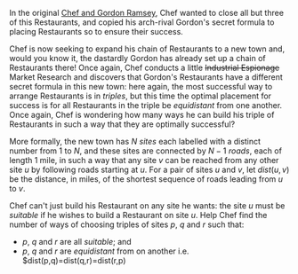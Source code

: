 In the original [Chef and Gordon Ramsey](https://www.codechef.com/problems/CHGORAM), Chef wanted to close all but three of this Restaurants, and copied his arch-rival Gordon's secret formula to placing Restaurants so to ensure their success.

Chef is now seeking to expand his chain of Restaurants to a new town and, would you know it, the dastardly Gordon has already set up a chain of Restaurants there! Once again, Chef conducts a little ~~Industrial Espionage~~ Market Research and discovers that Gordon's Restaurants have a different secret formula in this new town: here again, the most successful way to arrange Restaurants is in _triples_, but this time the optimal placement for success is for all Restaurants in the triple be _equidistant_ from one another. Once again, Chef is wondering how many ways he can build his triple of Restaurants in such a way that they are optimally successful?

More formally, the new town has $N$ _sites_ each labelled with a distinct number from $1$ to $N$, and these sites are connected by $N - 1$ _roads_, each of length 1 mile, in such a way that any site $v$ can be reached from any other site $u$ by following roads starting at $u$.  For a pair of sites $u$ and $v$, let $dist(u, v)$ be the distance, in miles, of the shortest sequence of roads leading from $u$ to $v$.

Chef can't just build his Restaurant on any site he wants: the site $u$ must be _suitable_ if he wishes to build a Restaurant on site $u$.  Help Chef find the number of ways of choosing triples of sites $p$, $q$ and $r$ such that:

* $p$, $q$ and $r$ are all _suitable_; and
* $p$, $q$ and $r$ are _equidistant_ from on another i.e. $dist(p,q)=dist(q,r)=dist(r,p)

